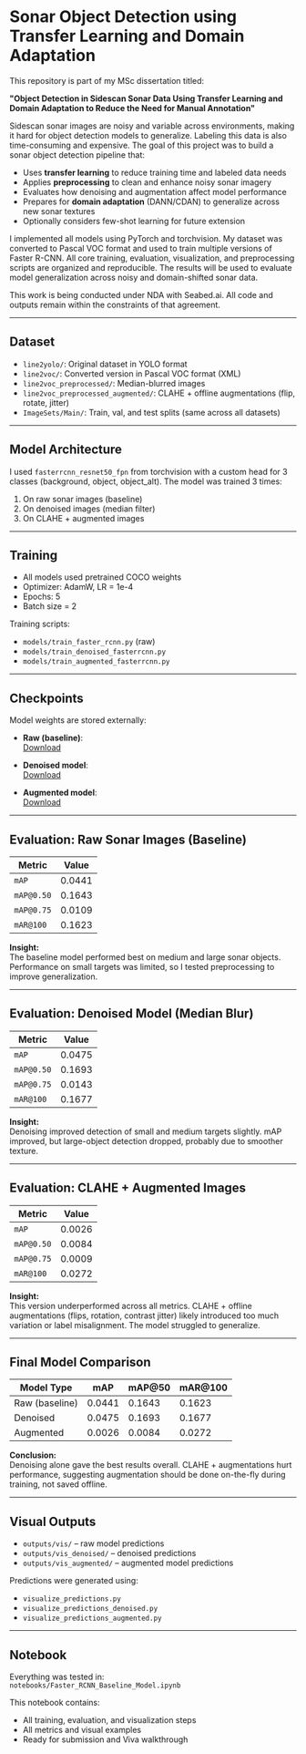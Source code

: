 # Sonar Object Detection using Transfer Learning and Domain Adaptation

This repository is part of my MSc dissertation titled:

**"Object Detection in Sidescan Sonar Data Using Transfer Learning and Domain Adaptation to Reduce the Need for Manual Annotation"**

Sidescan sonar images are noisy and variable across environments, making it hard for object detection models to generalize. Labeling this data is also time-consuming and expensive. The goal of this project was to build a sonar object detection pipeline that:

- Uses **transfer learning** to reduce training time and labeled data needs
- Applies **preprocessing** to clean and enhance noisy sonar imagery
- Evaluates how denoising and augmentation affect model performance
- Prepares for **domain adaptation** (DANN/CDAN) to generalize across new sonar textures
- Optionally considers few-shot learning for future extension

I implemented all models using PyTorch and torchvision. My dataset was converted to Pascal VOC format and used to train multiple versions of Faster R-CNN. All core training, evaluation, visualization, and preprocessing scripts are organized and reproducible. The results will be used to evaluate model generalization across noisy and domain-shifted sonar data.

This work is being conducted under NDA with Seabed.ai. All code and outputs remain within the constraints of that agreement.


---

## Dataset

- `line2yolo/`: Original dataset in YOLO format
- `line2voc/`: Converted version in Pascal VOC format (XML)
- `line2voc_preprocessed/`: Median-blurred images
- `line2voc_preprocessed_augmented/`: CLAHE + offline augmentations (flip, rotate, jitter)
- `ImageSets/Main/`: Train, val, and test splits (same across all datasets)

---

## Model Architecture

I used `fasterrcnn_resnet50_fpn` from torchvision with a custom head for 3 classes (background, object, object_alt). The model was trained 3 times:

1. On raw sonar images (baseline)
2. On denoised images (median filter)
3. On CLAHE + augmented images

---

## Training

- All models used pretrained COCO weights
- Optimizer: AdamW, LR = 1e-4
- Epochs: 5
- Batch size = 2

Training scripts:
- `models/train_faster_rcnn.py` (raw)
- `models/train_denoised_fasterrcnn.py`
- `models/train_augmented_fasterrcnn.py`

---

## Checkpoints

Model weights are stored externally:

- **Raw (baseline)**:  
  [Download](https://drive.google.com/file/d/1CMuWcLI2Dzaov8bNr2oY2SDNTOyIR-ug/view?usp=sharing)

- **Denoised model**:  
  [Download](https://drive.google.com/file/d/1-F5k6tRJNg9JVDQv0NOtfnSoT3Dzaa_W/view?usp=sharing)

- **Augmented model**:  
  [Download](https://drive.google.com/file/d/191dtnr4owKMqI9l2liCBFlkdwY2fVScC/view?usp=sharing)

---

## Evaluation: Raw Sonar Images (Baseline)

| Metric          | Value      |
|-----------------|------------|
| `mAP`           | 0.0441     |
| `mAP@0.50`      | 0.1643     |
| `mAP@0.75`      | 0.0109     |
| `mAR@100`       | 0.1623     |

**Insight:**  
The baseline model performed best on medium and large sonar objects. Performance on small targets was limited, so I tested preprocessing to improve generalization.

---

## Evaluation: Denoised Model (Median Blur)

| Metric          | Value      |
|-----------------|------------|
| `mAP`           | 0.0475     |
| `mAP@0.50`      | 0.1693     |
| `mAP@0.75`      | 0.0143     |
| `mAR@100`       | 0.1677     |

**Insight:**  
Denoising improved detection of small and medium targets slightly. mAP improved, but large-object detection dropped, probably due to smoother texture.

---

## Evaluation: CLAHE + Augmented Images

| Metric          | Value      |
|-----------------|------------|
| `mAP`           | 0.0026     |
| `mAP@0.50`      | 0.0084     |
| `mAP@0.75`      | 0.0009     |
| `mAR@100`       | 0.0272     |

**Insight:**  
This version underperformed across all metrics. CLAHE + offline augmentations (flips, rotation, contrast jitter) likely introduced too much variation or label misalignment. The model struggled to generalize.

---

## Final Model Comparison

| Model Type      | mAP    | mAP@50 | mAR@100 |
|-----------------|--------|--------|---------|
| Raw (baseline)  | 0.0441 | 0.1643 | 0.1623  |
| Denoised        | 0.0475 | 0.1693 | 0.1677  |
| Augmented       | 0.0026 | 0.0084 | 0.0272  |

**Conclusion:**  
Denoising alone gave the best results overall. CLAHE + augmentations hurt performance, suggesting augmentation should be done on-the-fly during training, not saved offline.

---

## Visual Outputs

- `outputs/vis/` – raw model predictions
- `outputs/vis_denoised/` – denoised predictions
- `outputs/vis_augmented/` – augmented model predictions

Predictions were generated using:
- `visualize_predictions.py`
- `visualize_predictions_denoised.py`
- `visualize_predictions_augmented.py`

---

## Notebook

Everything was tested in:  
`notebooks/Faster_RCNN_Baseline_Model.ipynb`

This notebook contains:

- All training, evaluation, and visualization steps
- All metrics and visual examples
- Ready for submission and Viva walkthrough